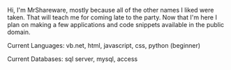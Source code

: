 Hi, I'm MrShareware, mostly because all of the other names I liked were taken.
That will teach me for coming late to the party.
Now that I'm here I plan on making a few applications and code snippets
available in the public domain.

Current Languages: vb.net, html, javascript, css, python (beginner)

Current Databases: sql server, mysql, access
